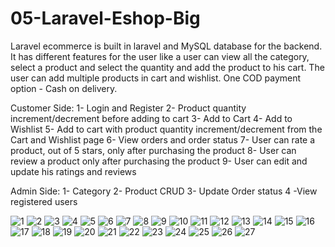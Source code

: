 # 05-Laravel-Eshop-Big
Laravel ecommerce is built in laravel and MySQL database for the backend. It has different features for the user like a user can view all the category, select a product and select the quantity and add the product to his cart. The user can add multiple products in cart and wishlist. One COD payment option - Cash on delivery.

Customer Side:
1- Login and Register
2- Product quantity increment/decrement before adding to cart
3- Add to Cart
4- Add to Wishlist 
5- Add to cart with product quantity increment/decrement from the Cart and Wishlist page
6- View orders and order status
7- User can rate a product, out of 5 stars, only after purchasing the product
8- User can review a product only after purchasing the product 
9- User can edit and update his ratings and reviews

Admin Side: 
1- Category 
2- Product CRUD
3- Update Order status
4 -View registered users



![1](https://user-images.githubusercontent.com/56784702/201167402-11948ee1-65be-461a-b345-a56032611760.png)
![2](https://user-images.githubusercontent.com/56784702/201167465-ae1f7840-b55e-4543-be6b-6dacf34f0c27.png)
![3](https://user-images.githubusercontent.com/56784702/201167495-3d96d6f6-ab46-46ef-966d-3daf11ffabf4.png)
![4](https://user-images.githubusercontent.com/56784702/201167502-cfc310e3-bc76-46eb-ae3f-cfd194cfab28.png)
![5](https://user-images.githubusercontent.com/56784702/201167506-8ae9f6e3-847f-42f0-bd03-ddedd159213b.png)
![6](https://user-images.githubusercontent.com/56784702/201167508-465bc5a2-4ab7-4e75-9ea6-2b8bcc3e4ea6.png)
![7](https://user-images.githubusercontent.com/56784702/201167514-f2acdfbc-c5e9-48ba-846e-6b11434162bc.png)
![8](https://user-images.githubusercontent.com/56784702/201167544-e21bec8b-c379-41d1-b69b-290c4f845001.png)
![9](https://user-images.githubusercontent.com/56784702/201167552-cdeb059a-de7b-425e-938b-d38a3a62ce8d.png)
![10](https://user-images.githubusercontent.com/56784702/201167558-f4d7934f-9132-44ef-90e3-66eaf3d35e55.png)
![11](https://user-images.githubusercontent.com/56784702/201167566-c89908b8-8db4-4216-a252-bb7b53fe03b4.png)
![12](https://user-images.githubusercontent.com/56784702/201167572-e1af1962-5b62-49c2-91dc-7eb7a7b83723.png)
![13](https://user-images.githubusercontent.com/56784702/201167577-bfe077dd-04cf-4ea4-9924-7e4fdcf19508.png)
![14](https://user-images.githubusercontent.com/56784702/201167583-d9f223a4-ec66-4d87-85a1-6563e84547df.png)
![15](https://user-images.githubusercontent.com/56784702/201167589-39846635-2dce-4293-91b3-9e41f16e1c55.png)
![16](https://user-images.githubusercontent.com/56784702/201167591-dc87373b-3f27-431a-99e1-01f0ecc21866.png)
![17](https://user-images.githubusercontent.com/56784702/201167598-6d184764-d954-4d7f-b971-429f762ff748.png)
![18](https://user-images.githubusercontent.com/56784702/201167605-43f5759b-0378-410f-8c83-2a9d1d6ed35e.png)
![19](https://user-images.githubusercontent.com/56784702/201167611-30ea3189-66ca-40b8-ae2f-59871db4fb81.png)
![20](https://user-images.githubusercontent.com/56784702/201167614-21ea7ad3-cd09-46f6-aa2f-7c710d469dc3.png)
![21](https://user-images.githubusercontent.com/56784702/201167618-ff850c9e-b92f-43b0-8ede-9330ce41d6e9.png)
![22](https://user-images.githubusercontent.com/56784702/201167627-f6212c69-693c-47ac-b222-315636acd4b2.png)
![23](https://user-images.githubusercontent.com/56784702/201167636-b979602c-26df-4dc0-a6a8-890b8fa55244.png)
![24](https://user-images.githubusercontent.com/56784702/201167639-3f2a32bb-76ce-479b-90f2-aea26f0f55cd.png)
![25](https://user-images.githubusercontent.com/56784702/201167653-a05eaa2b-3de6-46a5-8744-5abb40fa1746.png)
![26](https://user-images.githubusercontent.com/56784702/201167663-feea5a23-f670-4bfc-aa9f-d3e2f6056503.png)
![27](https://user-images.githubusercontent.com/56784702/201167668-b6398409-0807-4931-9256-b8d63658bb1f.png)

